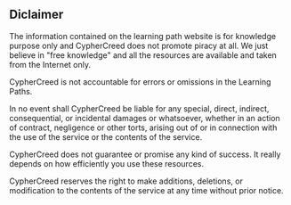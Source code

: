 ## Diclaimer
The information contained on the learning path website is for knowledge purpose only and CypherCreed does not promote piracy at all. We just believe in "free knowledge" and all the resources are available and taken from the Internet only.

CypherCreed is not accountable for errors or omissions in the Learning Paths.

In no event shall CypherCreed be liable for any special, direct, indirect, consequential, or incidental damages or whatsoever, whether in an action of contract, negligence or other torts, arising out of or in connection with the use of the service or the contents of the service.
 
CypherCreed does not guarantee or promise any kind of success. It really depends on how efficiently you use these resources.

CypherCreed reserves the right to make additions, deletions, or modification to the contents of the service at any time without prior notice.
